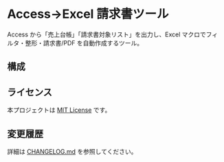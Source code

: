 # Access→Excel 請求書ツール

Access から「売上台帳」「請求書対象リスト」を出力し、Excel マクロでフィルタ・整形・請求書/PDF を自動作成するツール。

## 構成
## ライセンス
本プロジェクトは [MIT License](./LICENSE) です。

## 変更履歴
詳細は [CHANGELOG.md](./CHANGELOG.md) を参照してください。
